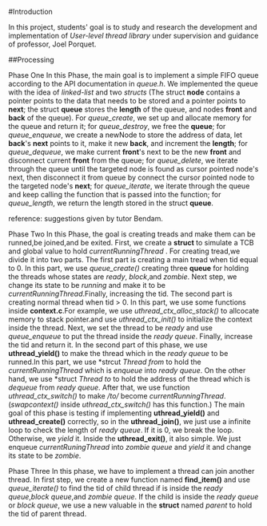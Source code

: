 #Introduction

In this project, students' goal is to study and research the 
development and implementation of *User-level thread library*
under supervision and guidance of professor, Joel Porquet.

##Processing

Phase One
In this Phase, the main goal is to implement a simple FIFO
queue according to the API documentation in *queue.h*. 
We implemented the queue with the idea of *linked-list* 
and two *structs* (The struct **node** contains a pointer
points to the data that needs to be stored and a pointer
points to **next**; the struct **queue** stores the **length**
of the queue, and nodes **front** and **back** of the queue). 
For *queue_create*, we set up and allocate memory for the queue 
and return it; for *queue_destroy*, we free the **queue**;
for *queue_enqueue*, we create a newNode to store the 
address of data, let **back**'s **next** points to it, make it
new **back**, and increment the **length**; for *queue_dequeue*,
we make current **front**'s next to be the new **front** and 
disconnect current **front** from the queue; for *queue_delete*, 
we iterate through the queue until the targeted node is found as 
cursor pointed node's next, then disconnect it from queue by 
connect the cursor pointed node to the targeted node's **next**;
for *queue_iterate*, we iterate through the queue and keep calling
the function that is passed into the function; for *queue_length*,
we return the length stored in the struct **queue**.


reference: suggestions given by tutor Bendam.

Phase Two
   In this Phase, the goal is creating treads and make them can be
runned,be joined,and be exited. 
   First, we create a **struct** to simulate a TCB and global value to 
hold *currentRunningThread* .
   For creating tread,we divide it into two parts. The first part is 
creating a main tread when tid equal to 0. In this part, we use *queue_create()*
creating three **queue** for holding the threads whose states are *ready*, 
*block*,and *zombie*. Next step, we change its state to be *running* and 
make it to be *currentRunningThread*.Finally, increasing the tid. The second 
part is creating normal thread when tid > 0. In this part, we use some functions
inside **context.c**.For example, we use *uthread_ctx_alloc_stack()* to allcocate 
memory to stack pointer.and use *uthread_ctx_init()* to initialize the context 
inside the thread. Next, we set the thread to be *ready* and use *queue_enqueue* 
to put the thread inside the *ready queue*. Finally, increase the tid and return
it.
  In the second part of this phase, we use **uthread_yield()** to make the 
thread which in the *ready queue* to be runned.In this part, we use
*strcut *Thread from* to hold the *currentRunningThread* which is *enqueue* into
*ready queue*. On the other hand, we use *struct *Thread to* to hold the address 
of the thread which is *dequeue* from *ready queue*. After that, we use function
*uthread_ctx_switch()* to make */to/* become *currentRunningThread*. (*swapcontext()*
inside *uthread_ctx_switch()* has this function.)
  The main goal of this phase is testing if implementing **uthread_yield()** and 
**uthread_create()** correctly, so in the **uthread_join()**, we just use a 
infinite loop to check the length of *ready queue*. If it is 0, we break the loop.
Otherwise, we *yield* it. Inside the **uthread_exit()**, it also simple. We just
enqueue *currentRuningThread* into *zombie queue* and *yield* it and change its 
state to be *zombie*.

Phase Three
   In this phase, we have to implement a thread can join another thread. In first step,
we create a new function named **find_item()** and use *queue_iterate()* to find the
tid of child thread if is inside the *ready queue*,*block queue*,and *zombie queue*.
If the child is inside the *ready queue* or *block queue*, we use a new valuable in 
the **struct** named *parent* to hold the tid of parent thread. 




